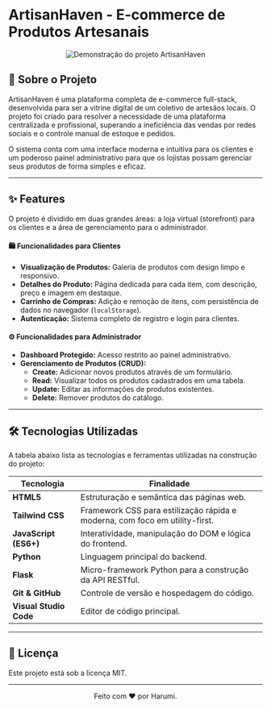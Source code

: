 # ArtisanHaven - E-commerce de Produtos Artesanais

<p align="center">
  <img src="https://via.placeholder.com/800x400.png?text=Demonstra%C3%A7%C3%A3o+do+ArtisanHaven" alt="Demonstração do projeto ArtisanHaven"/>
</p>

## 🎯 Sobre o Projeto

ArtisanHaven é uma plataforma completa de e-commerce full-stack, desenvolvida para ser a vitrine digital de um coletivo de artesãos locais. O projeto foi criado para resolver a necessidade de uma plataforma centralizada e profissional, superando a ineficiência das vendas por redes sociais e o controle manual de estoque e pedidos.

O sistema conta com uma interface moderna e intuitiva para os clientes e um poderoso painel administrativo para que os lojistas possam gerenciar seus produtos de forma simples e eficaz.

---

## ✨ Features

O projeto é dividido em duas grandes áreas: a loja virtual (storefront) para os clientes e a área de gerenciamento para o administrador.

#### 🛍️ Funcionalidades para Clientes
- **Visualização de Produtos:** Galeria de produtos com design limpo e responsivo.
- **Detalhes do Produto:** Página dedicada para cada item, com descrição, preço e imagem em destaque.
- **Carrinho de Compras:** Adição e remoção de itens, com persistência de dados no navegador (`localStorage`).
- **Autenticação:** Sistema completo de registro e login para clientes.

#### ⚙️ Funcionalidades para Administrador
- **Dashboard Protegido:** Acesso restrito ao painel administrativo.
- **Gerenciamento de Produtos (CRUD):**
  - **Create:** Adicionar novos produtos através de um formulário.
  - **Read:** Visualizar todos os produtos cadastrados em uma tabela.
  - **Update:** Editar as informações de produtos existentes.
  - **Delete:** Remover produtos do catálogo.

---

## 🛠️ Tecnologias Utilizadas

A tabela abaixo lista as tecnologias e ferramentas utilizadas na construção do projeto:

| Tecnologia | Finalidade |
|------------|------------|
| **HTML5** | Estruturação e semântica das páginas web. |
| **Tailwind CSS** | Framework CSS para estilização rápida e moderna, com foco em utility-first. |
| **JavaScript (ES6+)** | Interatividade, manipulação do DOM e lógica do frontend. |
| **Python** | Linguagem principal do backend. |
| **Flask** | Micro-framework Python para a construção da API RESTful. |
| **Git & GitHub** | Controle de versão e hospedagem do código. |
| **Visual Studio Code** | Editor de código principal. |

---

## 📝 Licença

Este projeto está sob a licença MIT.

---

<p align="center">
  Feito com ❤️ por Harumi.
</p>
